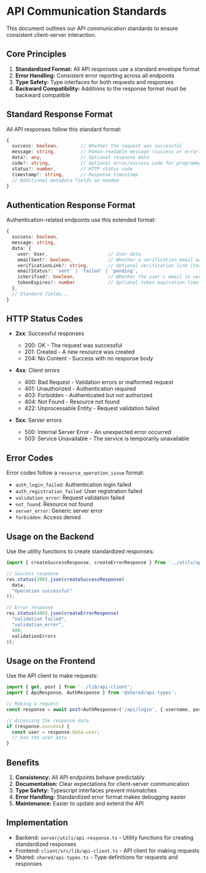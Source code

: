 # API Communication Standards

This document outlines our API communication standards to ensure consistent client-server interaction.

## Core Principles

1. **Standardized Format:** All API responses use a standard envelope format
2. **Error Handling:** Consistent error reporting across all endpoints
3. **Type Safety:** Type interfaces for both requests and responses
4. **Backward Compatibility:** Additions to the response format must be backward compatible

## Standard Response Format

All API responses follow this standard format:

```typescript
{
  success: boolean,        // Whether the request was successful
  message: string,         // Human-readable message (success or error)
  data?: any,              // Optional response data
  code?: string,           // Optional error/success code for programmatic handling
  status?: number,         // HTTP status code
  timestamp?: string,      // Response timestamp
  // Additional metadata fields as needed
}
```

## Authentication Response Format

Authentication-related endpoints use this extended format:

```typescript
{
  success: boolean,
  message: string,
  data: {
    user: User,                      // User data
    emailSent?: boolean,             // Whether a verification email was sent
    verificationLink?: string,       // Optional verification link (testing only)
    emailStatus?: 'sent' | 'failed' | 'pending',
    isVerified?: boolean,            // Whether the user's email is verified
    tokenExpires?: number            // Optional token expiration time
  },
  // Standard fields...
}
```

## HTTP Status Codes

- **2xx**: Successful responses
  - 200: OK - The request was successful
  - 201: Created - A new resource was created
  - 204: No Content - Success with no response body

- **4xx**: Client errors
  - 400: Bad Request - Validation errors or malformed request
  - 401: Unauthorized - Authentication required
  - 403: Forbidden - Authenticated but not authorized
  - 404: Not Found - Resource not found
  - 422: Unprocessable Entity - Request validation failed

- **5xx**: Server errors
  - 500: Internal Server Error - An unexpected error occurred
  - 503: Service Unavailable - The service is temporarily unavailable

## Error Codes

Error codes follow a `resource_operation_issue` format:

- `auth_login_failed`: Authentication login failed
- `auth_registration_failed`: User registration failed
- `validation_error`: Request validation failed
- `not_found`: Resource not found
- `server_error`: Generic server error
- `forbidden`: Access denied

## Usage on the Backend

Use the utility functions to create standardized responses:

```typescript
import { createSuccessResponse, createErrorResponse } from '../utils/api-response';

// Success response
res.status(200).json(createSuccessResponse(
  data,
  "Operation successful"
));

// Error response
res.status(400).json(createErrorResponse(
  "Validation failed",
  "validation_error",
  400,
  validationErrors
));
```

## Usage on the Frontend

Use the API client to make requests:

```typescript
import { get, post } from '../lib/api-client';
import { ApiResponse, AuthResponse } from '@shared/api-types';

// Making a request
const response = await post<AuthResponse>('/api/login', { username, password });

// Accessing the response data
if (response.success) {
  const user = response.data.user;
  // Use the user data
}
```

## Benefits

1. **Consistency:** All API endpoints behave predictably
2. **Documentation:** Clear expectations for client-server communication
3. **Type Safety:** Typescript interfaces prevent mismatches
4. **Error Handling:** Standardized error format makes debugging easier
5. **Maintenance:** Easier to update and extend the API

## Implementation

- Backend: `server/utils/api-response.ts` - Utility functions for creating standardized responses
- Frontend: `client/src/lib/api-client.ts` - API client for making requests
- Shared: `shared/api-types.ts` - Type definitions for requests and responses